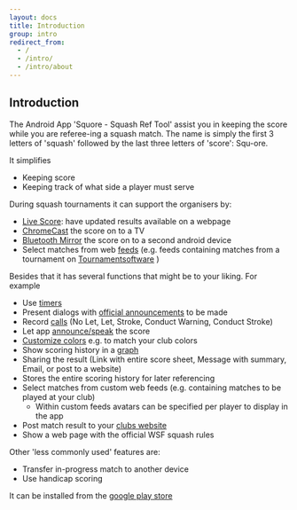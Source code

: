 ```yaml
---
layout: docs
title: Introduction
group: intro
redirect_from:
  - /
  - /intro/
  - /intro/about
---
```


## Introduction

The Android App 'Squore - Squash Ref Tool' assist you in keeping the score while you are referee-ing a squash match.
The name is simply the first 3 letters of 'squash' followed by the last three letters of 'score': Squ-ore.

It simplifies
* Keeping score
* Keeping track of what side a player must serve

During squash tournaments it can support the organisers by:
* [Live Score](../tournament/5.1.livescore.md): have updated results available on a webpage
* [ChromeCast](../tournament/5.2.chromecast.md) the score on to a TV
* [Bluetooth Mirror](../tournament/5.3.bluetooth.mirror.md) the score on to a second android device
* Select matches from web [feeds](../match/2.2.match.from.feed.md) (e.g. feeds containing matches from a tournament on [Tournamentsoftware](http://www.tournamentsoftware.com/sportselection/setsportselection/1?returnUrl=%2Ffind%2Ftournament%3Fid%3D2) )

Besides that it has several functions that might be to your liking. For example
* Use [timers](../reffing/3.2.timers.md)
* Present dialogs with [official announcements](../reffing/3.7.announcements.md) to be made
* Record [calls](../reffing/3.5.appeals.conducts.md) (No Let, Let, Stroke, Conduct Warning, Conduct Stroke)
* Let app [announce/speak](../reffing/3.3.speech.md) the score
* [Customize colors](../customize/7.3.colors.md) e.g. to match your club colors
* Show scoring history in a [graph](../stats/6.3.graphs.md)
* Sharing the result (Link with entire score sheet, Message with summary, Email, or post to a website)
* Stores the entire scoring history for later referencing
* Select matches from custom web feeds (e.g. containing matches to be played at your club)
    * Within custom feeds avatars can be specified per player to display in the app
* Post match result to your [clubs website](../social/4.7.club.website.md)
* Show a web page with the official WSF squash rules

Other 'less commonly used' features are:
* Transfer in-progress match to another device
* Use handicap scoring

It can be installed from the [google play store](https://play.google.com/store/apps/details?id=com.doubleyellow.scoreboard "Squore - Squash Ref Tool")

